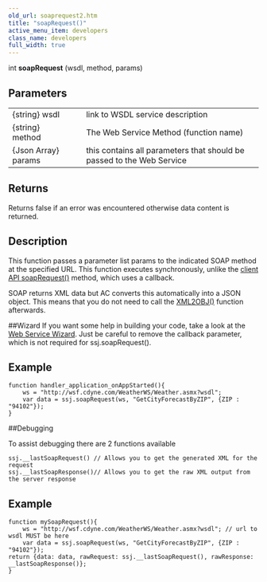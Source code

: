 ```yaml
---
old_url: soaprequest2.htm
title: "soapRequest()"
active_menu_item: developers
class_name: developers
full_width: true
---
```



int **soapRequest** (wsdl, method, params)

## Parameters

<table>
<tr>
<td width="186">
{string} wsdl

</td>
<td width="11">
</td>
<td width="683">
link to WSDL service description

</td>
</tr>
<tr>
<td width="186">
{string} method

</td>
<td width="11">
</td>
<td width="683">
The Web Service Method (function name)

</td>
</tr>
<tr>
<td width="186">
{Json Array} params

</td>
<td width="11">
</td>
<td width="683">
this contains all parameters that should be passed to the Web Service

</td>
</tr>
</table>

## Returns

Returns false if an error was encountered otherwise data content is returned.

## Description

This function passes a parameter list params to the indicated SOAP method at the specified URL. This function executes synchronously, unlike the [client API soapRequest()](/developers/documentation/scripting-apis/client-api/soap-restful-ajax-calls/soaprequest) method, which uses a callback.

SOAP returns XML data but AC converts this automatically into a JSON object. This means that you do not need to call the [XML2OBJ()](/developers/documentation/scripting-apis/client-api/conversion-functions/xml2json) function afterwards.

##Wizard
If you want some help in building your code, take a look at the [Web Service Wizard](/developers/documentation/scripting-apis/client-api/soap-restful-ajax-calls/web-service-wizard). Just be careful to remove the callback parameter, which is not required for ssj.soapRequest().

## Example

    function handler_application_onAppStarted(){
        ws = "http://wsf.cdyne.com/WeatherWS/Weather.asmx?wsdl";
        var data = ssj.soapRequest(ws, "GetCityForecastByZIP", {ZIP : "94102"}); 
    }

##Debugging

To assist debugging there are 2 functions available
     
    ssj.__lastSoapRequest() // Allows you to get the generated XML for the request
    ssj.__lastSoapResponse()// Allows you to get the raw XML output from the server response

## Example 
    
    function mySoapRequest(){
        ws = "http://wsf.cdyne.com/WeatherWS/Weather.asmx?wsdl"; // url to wsdl MUST be here
        var data = ssj.soapRequest(ws, "GetCityForecastByZIP", {ZIP : "94102"}); 
    return {data: data, rawRequest: ssj.__lastSoapRequest(), rawResponse: __lastSoapResponse()};
    }
   




